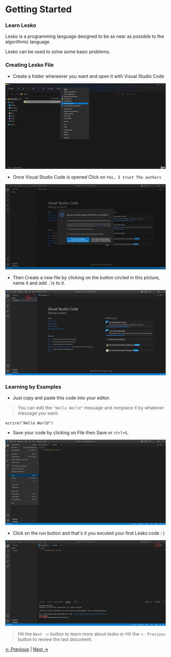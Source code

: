 # Getting Started

### Learn Lesko
Lesko is a programming language designed to be as near as possible to the algorithmic language.

Lesko can be used to solve some basic problems.
### Creating Lesko File
* Create a folder whereever you want and open it with Visual Studio Code

![open with](https://github.com/Mohamed-Akram-Hl/docs/blob/main/assets/Screenshot%202022-08-08%20145043.png?raw=true)

* Once Visual Studio Code is opened Click on `Yes, I trust The authors`

![Trust](https://github.com/Mohamed-Akram-Hl/docs/blob/main/assets/Screenshot%202022-08-08%20150207.png?raw=true)

* Then Create a new file by clicking on the button circled in this picture, name it and add `.lk` to it.

![create File](https://github.com/Mohamed-Akram-Hl/docs/blob/main/assets/Screenshot%202022-08-08%20152038.png?raw=true)

### Learning by Examples
* Just copy and paste this code into your editor.
> You can edit the `"Hello World"` message and remplace it by whatever message you want.
```
ecrire("Hello World")
```

* Save your code by clicking on File then Save or `ctrl+S`.

![save File](https://github.com/Mohamed-Akram-Hl/docs/blob/main/assets/Screenshot%202022-08-08%20153316.png?raw=true)

* Click on the run button and that's it you excuted your first Lesko code : )

![run](https://github.com/Mohamed-Akram-Hl/docs/blob/main/assets/run.png?raw=true)

> Hit the `Next ->` button to learn more about lesko or Hit the `<- Previous` button to review the last document.

[<- Previous](https://github.com/Mohamed-Akram-Hl/docs/blob/main/1.%20Installation%20and%20Setup/Installation%20and%20Setup) |
[Next ->]()
